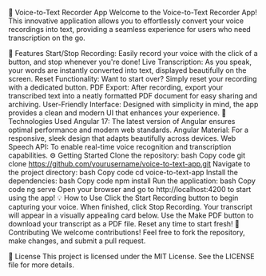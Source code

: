 🎤 Voice-to-Text Recorder App
Welcome to the Voice-to-Text Recorder App! This innovative application allows you to effortlessly convert your voice recordings into text, providing a seamless experience for users who need transcription on the go.

🌟 Features
Start/Stop Recording: Easily record your voice with the click of a button, and stop whenever you're done!
Live Transcription: As you speak, your words are instantly converted into text, displayed beautifully on the screen.
Reset Functionality: Want to start over? Simply reset your recording with a dedicated button.
PDF Export: After recording, export your transcribed text into a neatly formatted PDF document for easy sharing and archiving.
User-Friendly Interface: Designed with simplicity in mind, the app provides a clean and modern UI that enhances your experience.
📱 Technologies Used
Angular 17: The latest version of Angular ensures optimal performance and modern web standards.
Angular Material: For a responsive, sleek design that adapts beautifully across devices.
Web Speech API: To enable real-time voice recognition and transcription capabilities.
⚙️ Getting Started
Clone the repository:
bash
Copy code
git clone https://github.com/yourusername/voice-to-text-app.git
Navigate to the project directory:
bash
Copy code
cd voice-to-text-app
Install the dependencies:
bash
Copy code
npm install
Run the application:
bash
Copy code
ng serve
Open your browser and go to http://localhost:4200 to start using the app!
💡 How to Use
Click the Start Recording button to begin capturing your voice.
When finished, click Stop Recording. Your transcript will appear in a visually appealing card below.
Use the Make PDF button to download your transcript as a PDF file.
Reset any time to start fresh!
🤝 Contributing
We welcome contributions! Feel free to fork the repository, make changes, and submit a pull request.

📜 License
This project is licensed under the MIT License. See the LICENSE file for more details.
